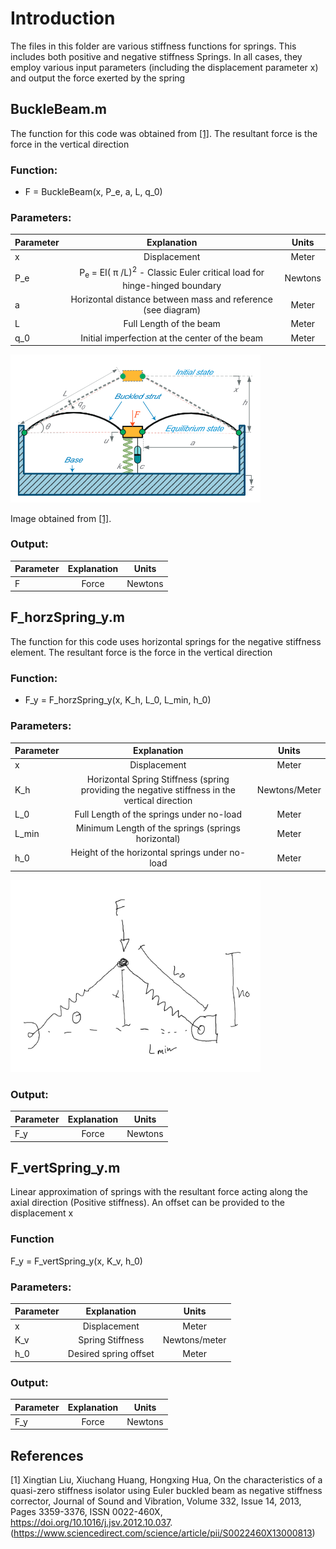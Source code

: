 # Introduction

The files in this folder are various stiffness functions for springs. This includes both positive and negative stiffness Springs. In all cases, they employ various input parameters (including the displacement parameter x) and output the force exerted by the spring

## BuckleBeam.m
The function for this code was obtained from [[1]](#1). The resultant force is the force in the vertical direction

### Function: 
* F = BuckleBeam(x, P_e, a, L, q_0)

### Parameters:

| Parameter     | Explanation | Units
| ------------- | :-------------: |:-------------: |
| x             |Displacement| Meter |
| P_e           |P<sub>e</sub> = EI( &pi; /L)<sup>2</sup>  - Classic Euler critical load for hinge-hinged boundary| Newtons|
|a              |Horizontal distance between mass and reference (see diagram)|Meter |
|L              |Full Length of the beam| Meter|
|q_0            |Initial imperfection at the center of the beam| Meter|

<img src="./Images/BuckleBeam.PNG" alt="" style="width:400px;"/>

Image obtained from [[1]](#1).

### Output:
| Parameter     | Explanation | Units
| ------------- | :-------------: |:-------------: |
| F             |Force| Newtons |

## F_horzSpring_y.m
The function for this code uses horizontal springs for the negative stiffness element. The resultant force is the force in the vertical direction

### Function: 
* F_y = F_horzSpring_y(x, K_h, L_0, L_min, h_0)

### Parameters:

| Parameter     | Explanation | Units
| ------------- | :-------------:                                       |:-------------:|
| x             |Displacement                                           | Meter|
| K_h           |Horizontal Spring Stiffness (spring providing the negative stiffness in the vertical direction| Newtons/Meter|
|L_0            |Full Length of the springs under no-load               |Meter|
|L_min          |Minimum Length of the springs (springs horizontal)     |Meter|
|h_0            |Height of the horizontal springs under no-load         |Meter|

<img src="./Images/HorizontalSpring.PNG" alt="" style="width:400px;"/>

### Output:
| Parameter     | Explanation | Units
| ------------- | :-------------: |:-------------: |
| F_y             |Force| Newtons |

## F_vertSpring_y.m
Linear approximation of springs with the resultant force acting along the axial direction (Positive stiffness). An offset can be provided to the displacement x 

### Function 
F_y = F_vertSpring_y(x, K_v, h_0)

### Parameters:

| Parameter     | Explanation | Units
| ------------- | :-------------:       |:-------------: |
| x             |Displacement           |Meter|
| K_v           |Spring Stiffness       |Newtons/meter|
|h_0            |Desired spring offset  |Meter|

### Output:
| Parameter     | Explanation | Units
| ------------- | :-------------: |:-------------: |
| F_y             |Force| Newtons |

## References

<a id="1">[1]</a> 
 Xingtian Liu, Xiuchang Huang, Hongxing Hua,
On the characteristics of a quasi-zero stiffness isolator using Euler buckled beam as negative stiffness corrector,
Journal of Sound and Vibration,
Volume 332, Issue 14,
2013,
Pages 3359-3376,
ISSN 0022-460X,
https://doi.org/10.1016/j.jsv.2012.10.037.
(https://www.sciencedirect.com/science/article/pii/S0022460X13000813)
